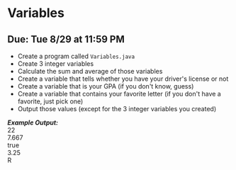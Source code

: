 # Variables

## Due: Tue 8/29 at 11:59 PM

- Create a program called `Variables.java`
- Create 3 integer variables
- Calculate the sum and average of those variables
- Create a variable that tells whether you have your driver's license or not
- Create a variable that is your GPA (if you don't know, guess)
- Create a variable that contains your favorite letter (if you don't have a favorite, just pick one)
- Output those values (except for the 3 integer variables you created)

***Example Output:***\
22\
7.667\
true\
3.25\
R
